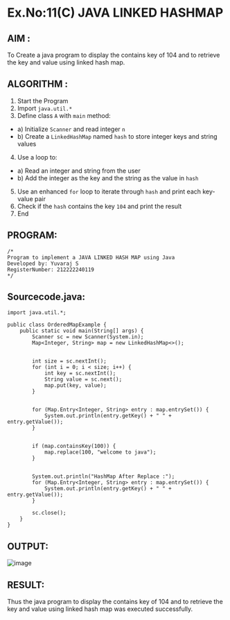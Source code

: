 # Ex.No:11(C)             JAVA LINKED HASHMAP
 ## AIM :

To Create a java program to display the contains key of 104 and to retrieve the key and value using linked hash map.

## ALGORITHM :

1.	Start the Program
2.	Import `java.util.*`
3.	Define class `A` with `main` method:
-	a) Initialize `Scanner` and read integer `n`
-	b) Create a `LinkedHashMap` named `hash` to store integer keys and string values
4.	Use a loop to:
-	a) Read an integer and string from the user
-	b) Add the integer as the key and the string as the value in `hash`
5.	Use an enhanced `for` loop to iterate through `hash` and print each key-value pair
6.	Check if the `hash` contains the key `104` and print the result
7.	End


## PROGRAM:
 ```
/*
Program to implement a JAVA LINKED HASH MAP using Java
Developed by: Yuvaraj S
RegisterNumber: 212222240119
*/
```

## Sourcecode.java:

```
import java.util.*;

public class OrderedMapExample {
    public static void main(String[] args) {
        Scanner sc = new Scanner(System.in);
        Map<Integer, String> map = new LinkedHashMap<>();

        
        int size = sc.nextInt();
        for (int i = 0; i < size; i++) {
            int key = sc.nextInt();
            String value = sc.next();
            map.put(key, value);
        }

     
        for (Map.Entry<Integer, String> entry : map.entrySet()) {
            System.out.println(entry.getKey() + " " + entry.getValue());
        }

        
        if (map.containsKey(100)) {
            map.replace(100, "welcome to java");
        }

        
        System.out.println("HashMap After Replace :");
        for (Map.Entry<Integer, String> entry : map.entrySet()) {
            System.out.println(entry.getKey() + " " + entry.getValue());
        }

        sc.close();
    }
}

```





## OUTPUT:

![image](https://github.com/user-attachments/assets/b98a7ff9-258f-4ff6-9c8f-18fa154dc952)


## RESULT:
Thus the  java program to display the contains key of 104 and to retrieve the key and value using linked hash map was executed successfully.








